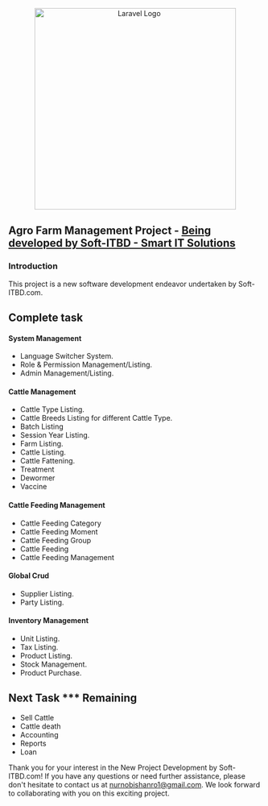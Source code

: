 <p align="center"><a href="https://soft-itbd.com" target="_blank">
<img src="https://soft-itbd.com/uploads/pPfdJdl0LML9wHXmZxNDgNdYytiJUU-metac09GVC1JVEJELkNPTSAoMSkuZ2lm-.gif" width="400" alt="Laravel Logo"></a></p>


## Agro Farm Management Project -  <a href="https://soft-itbd.com" target="_blank" class="text-decoration-none text-success">Being developed by Soft-ITBD - Smart IT Solutions</a>

### Introduction
This project is a new software development endeavor undertaken by Soft-ITBD.com.

## Complete task

#### System Management
- Language Switcher System.
- Role & Permission Management/Listing.
- Admin Management/Listing.

#### Cattle Management
- Cattle Type Listing.
- Cattle Breeds Listing for different Cattle Type.
- Batch Listing
- Session Year Listing.
- Farm Listing.
- Cattle Listing.
- Cattle Fattening.
- Treatment
- Dewormer
- Vaccine

#### Cattle Feeding Management
- Cattle Feeding Category
- Cattle Feeding Moment
- Cattle Feeding Group
- Cattle Feeding
- Cattle Feeding Management

#### Global Crud
- Supplier Listing.
- Party Listing.

#### Inventory Management
- Unit Listing.
- Tax Listing.
- Product Listing.
- Stock Management.
- Product Purchase.

## Next Task *** Remaining

 - Sell Cattle
 - Cattle death
 - Accounting
 - Reports
 - Loan



Thank you for your interest in the New Project Development by Soft-ITBD.com! If you have any questions or need further assistance, please don't hesitate to contact us at nurnobishanro1@gmail.com. We look forward to collaborating with you on this exciting project.
